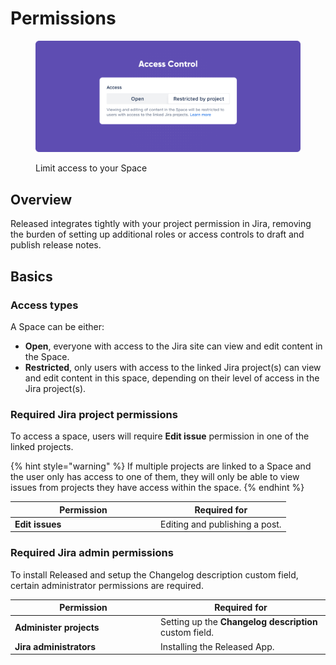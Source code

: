 # Permissions

<figure><img src="../../.gitbook/assets/Permissions - Header.png" alt=""><figcaption><p>Limit access to your Space</p></figcaption></figure>

## Overview

Released integrates tightly with your project permission in Jira, removing the burden of setting up additional roles or access controls to draft and publish release notes.&#x20;

## Basics

### Access types

A Space can be either:

* **Open**, everyone with access to the Jira site can view and edit content in the Space.&#x20;
* **Restricted**, only users with access to the linked Jira project(s) can view and edit content in this space, depending on their level of access in the Jira project(s).&#x20;

### Required Jira project permissions

To access a space, users will require **Edit issue** permission in one of the linked projects.

{% hint style="warning" %}
If multiple projects are linked to a Space and the user only has access to one of them, they will only be able to view issues from projects they have access within the space.&#x20;
{% endhint %}

<table><thead><tr><th width="219">Permission</th><th>Required for</th></tr></thead><tbody><tr><td><strong>Edit issues</strong></td><td>Editing and publishing a post. </td></tr></tbody></table>

### Required Jira admin permissions

To install Released and setup the Changelog description custom field, certain administrator permissions are required.&#x20;

<table><thead><tr><th width="219">Permission</th><th>Required for</th></tr></thead><tbody><tr><td><strong>Administer projects</strong></td><td>Setting up the <strong>Changelog description</strong> custom field.</td></tr><tr><td><strong>Jira administrators</strong></td><td>Installing the Released App.</td></tr></tbody></table>
